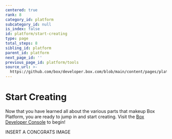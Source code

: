 ```yaml
---
centered: true
rank: 8
category_id: platform
subcategory_id: null
is_index: false
id: platform/start-creating
type: page
total_steps: 8
sibling_id: platform
parent_id: platform
next_page_id: ''
previous_page_id: platform/tools
source_url: >-
  https://github.com/box/developer.box.com/blob/main/content/pages/platform/start-creating.md
---
```

# Start Creating

Now that you have learned all about the various parts that makeup Box Platform,
you are ready to jump in and start creating. Visit
the [Box Developer Console][devconsole] to begin!

INSERT A CONCGRATS IMAGE

[devconsole]:https://cloud.app.box.com/developers/console